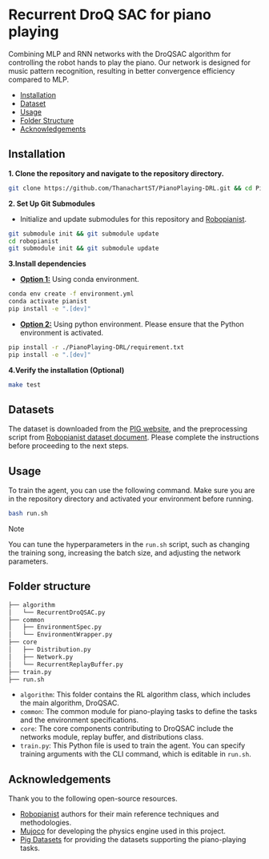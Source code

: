 # Recurrent DroQ SAC for piano playing

Combining MLP and RNN networks with the DroQSAC algorithm for controlling the robot hands to play the piano. Our network is designed for music pattern recognition, resulting in better convergence efficiency compared to MLP.
<!-- Add video here -->
<!-- [![Video](./docs/video/FurEllise_RNN_84.mp4)](./docs/video/FurEllise_RNN_84.mp4) -->

- [Installation](#installation)
- [Dataset](#dataset)
- [Usage](#usage)
- [Folder Structure](#folder-structure)
- [Acknowledgements](#acknowledgements)

## Installation 

**1. Clone the repository and navigate to the repository directory.**
```bash
git clone https://github.com/ThanachartST/PianoPlaying-DRL.git && cd PianoPlaying-DRL
```

**2. Set Up Git Submodules**
- Initialize and update submodules for this repository and  [Robopianist](https://github.com/google-research/robopianist).

```bash
git submodule init && git submodule update
cd robopianist
git submodule init && git submodule update
```

**3.Install dependencies**
- **<u>Option 1:</u>** Using conda environment.

```bash
conda env create -f environment.yml
conda activate pianist
pip install -e ".[dev]"
```

- **<u>Option 2:</u>** Using python environment. Please ensure that the Python environment is activated.

```bash
pip install -r ./PianoPlaying-DRL/requirement.txt
pip install -e ".[dev]"
```

**4.Verify the installation (Optional)**
    
```bash
make test
```

## Datasets

<!-- - [Pig Datasets](https://arxiv.org/abs/1904.10237) -->

The dataset is downloaded from the [PIG website](https://beam.kisarazu.ac.jp/~saito/research/PianoFingeringDataset/), and the preprocessing script from [Robopianist dataset document](https://github.com/google-research/robopianist/blob/main/docs/dataset.md). Please complete the instructions before proceeding to the next steps.


## Usage

To train the agent, you can use the following command. Make sure you are in the repository directory and activated your environment before running.

```bash
bash run.sh
```

> [!NOTE]
> You can tune the hyperparameters in the `run.sh` script, such as changing the training song, increasing the batch size, and adjusting the network parameters.

## Folder structure

```bash
├── algorithm
│   └── RecurrentDroQSAC.py
├── common
│   ├── EnvironmentSpec.py
│   └── EnvironmentWrapper.py
├── core
│   ├── Distribution.py
│   ├── Network.py
│   └── RecurrentReplayBuffer.py
├── train.py
├── run.sh
```

- `algorithm`: This folder contains the RL algorithm class, which includes the main algorithm, DroQSAC.
- `common`: The common module for piano-playing tasks to define the tasks and the environment specifications.
- `core`: The core components contributing to DroQSAC include the networks module, replay buffer, and distributions class.
- `train.py`: This Python file is used to train the agent. You can specify training arguments with the CLI command, which is editable in `run.sh`.


## Acknowledgements

Thank you to the following open-source resources.

- [Robopianist](https://github.com/google-research/robopianist) authors for their main reference techniques and methodologies.
- [Mujoco](https://github.com/google-deepmind/mujoco_menagerie) for developing the physics engine used in this project.
- [Pig Datasets](https://arxiv.org/abs/1904.10237) for providing the datasets supporting the piano-playing tasks.